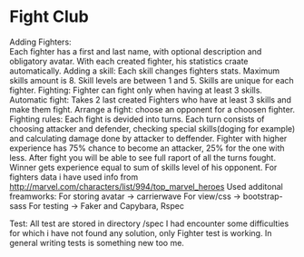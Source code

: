 # Fight Club
Adding Fighters:<br>
	Each fighter has a first and last name, with optional description and obligatory avatar.
	With each created fighter, his statistics craate automatically.
Adding a skill:
	Each skill changes fighters stats.
	Maximum skills amount is 8.
	Skill levels are between 1 and 5.
	Skills are unique for each fighter.
Fighting:
	Fighter can fight only when having at least 3 skills.
	Automatic fight: Takes 2 last created Fighters who have at least 3 skills and make them fight.
	Arrange a fight: choose an opponent for a choosen fighter.
	Fighting rules:
		Each fight is devided into turns.
		Each turn consists of choosing attacker and defender, checking special skills(doging for example) and calculating damage done by attacker to deffender.
		Fighter with higher experience has 75% chance to become an attacker, 25% for the one with less.
		After fight you will be able to see full raport of all the turns fought.
		Winner gets experience equal to sum of skills level of his opponent.
For fighters data i have used info from http://marvel.com/characters/list/994/top_marvel_heroes
Used additonal freamworks:
	For storing avatar -> carrierwave
	For view/css -> bootstrap-sass
	For testing -> Faker and Capybara, Rspec

Test:
	All test are stored in directory /spec
	I had encounter some difficulties for which i have not found any solution, only Fighter test is working. In general writing tests is something new too me.
